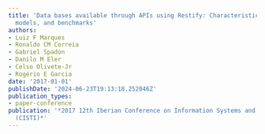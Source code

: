```yaml
---
title: 'Data bases available through APIs using Restify: Characteristics, programming
  models, and benchmarks'
authors:
- Luiz F Marques
- Ronaldo CM Correia
- Gabriel Spadon
- Danilo M Eler
- Celso Olivete-Jr
- Rogério E Garcia
date: '2017-01-01'
publishDate: '2024-06-23T19:13:18.252046Z'
publication_types:
- paper-conference
publication: '*2017 12th Iberian Conference on Information Systems and Technologies
  (CISTI)*'
---
```


